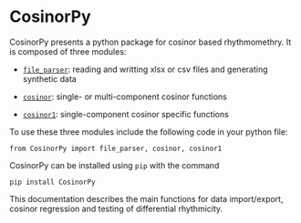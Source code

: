 # CosinorPy

CosinorPy presents a python package for cosinor based rhythmomethry. It is composed of three modules:
* [```file_parser```](docs\docs_file_parser.md): reading and writting xlsx or csv files and generating synthetic data

* [```cosinor```](docs\docs_cosinor.md): single- or multi-component cosinor functions

* [```cosinor1```](docs\docs_cosinor1.md): single-component cosinor specific functions

To use these three modules include the following code in your python file:

```from CosinorPy import file_parser, cosinor, cosinor1```

CosinorPy can be installed using ```pip``` with the command

```pip install CosinorPy```

This documentation describes the main functions for data import/export, cosinor regression and testing of differential rhythmicity.